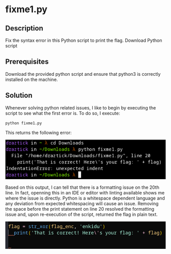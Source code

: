 # fixme1.py

## Description

Fix the syntax error in this Python script to print the flag. Download Python script

## Prerequisites

Download the provided python script and ensure that python3 is correctly installed on the machine.

## Solution

Whenever solving python related issues, I like to begin by executing the script to see what the first error is. To do so, I execute:

```
python fixme1.py
```

This returns the following error:

![First run error](../images/fixme1-first-run.png)

Based on this output, I can tell that there is a formatting issue on the 20th line. In fact, openning this in an IDE or editor with linting available shows me where the issue is directly. Python is a whitespace dependent language and any deviation from expected whitespacing will cause an issue. Removing the space before the print statement on line 20 resolved the formatting issue and, upon re-execution of the script, returned the flag in plain text.

![Editor view](../images/fixme1-editor-view.png)